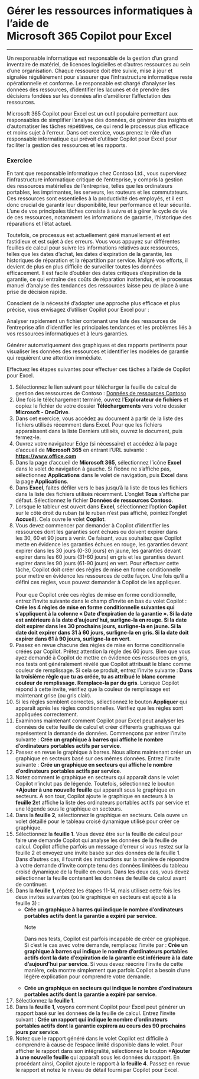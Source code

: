 
# Gérer les ressources informatiques à l’aide de Microsoft 365 Copilot pour Excel
---
Un responsable informatique est responsable de la gestion d’un grand inventaire de matériel, de licences logicielles et d’autres ressources au sein d’une organisation. Chaque ressource doit être suivie, mise à jour et signalée régulièrement pour s’assurer que l’infrastructure informatique reste opérationnelle et conforme. Le responsable est chargé d’analyser les données des ressources, d’identifier les lacunes et de prendre des décisions fondées sur les données afin d’améliorer l’affectation des ressources.

Microsoft 365 Copilot pour Excel est un outil populaire permettant aux responsables de simplifier l’analyse des données, de générer des insights et d’automatiser les tâches répétitives, ce qui rend le processus plus efficace et moins sujet à l’erreur. Dans cet exercice, vous prenez le rôle d’un responsable informatique qui prévoit d’utiliser Copilot pour Excel pour faciliter la gestion des ressources et les rapports.

### Exercice

En tant que responsable informatique chez Contoso Ltd., vous supervisez l’infrastructure informatique critique de l’entreprise, y compris la gestion des ressources matérielles de l’entreprise, telles que les ordinateurs portables, les imprimantes, les serveurs, les routeurs et les commutateurs. Ces ressources sont essentielles à la productivité des employés, et il est donc crucial de garantir leur disponibilité, leur performance et leur sécurité. L’une de vos principales tâches consiste à suivre et à gérer le cycle de vie de ces ressources, notamment les informations de garantie, l’historique des réparations et l’état actuel.

Toutefois, ce processus est actuellement géré manuellement et est fastidieux et est sujet à des erreurs. Vous vous appuyez sur différentes feuilles de calcul pour suivre les informations relatives aux ressources, telles que les dates d’achat, les dates d’expiration de la garantie, les historiques de réparation et la répartition par service. Malgré vos efforts, il devient de plus en plus difficile de surveiller toutes les données efficacement. Il est facile d’oublier des dates critiques d’expiration de la garantie, ce qui entraîne des coûts de réparation inattendus, et le processus manuel d’analyse des tendances des ressources laisse peu de place à une prise de décision rapide.

Conscient de la nécessité d’adopter une approche plus efficace et plus précise, vous envisagez d’utiliser Copilot pour Excel pour :

Analyser rapidement un fichier contenant une liste des ressources de l’entreprise afin d’identifier les principales tendances et les problèmes liés à vos ressources informatiques et à leurs garanties.

Générer automatiquement des graphiques et des rapports pertinents pour visualiser les données des ressources et identifier les modèles de garantie qui requièrent une attention immédiate.

Effectuez les étapes suivantes pour effectuer ces tâches à l’aide de Copilot pour Excel.

1. Sélectionnez le lien suivant pour télécharger la feuille de calcul de gestion des ressources de Contoso : [Données de ressources Contoso](https://go.microsoft.com/fwlink/?linkid=2320505)
1. Une fois le téléchargement terminé, ouvrez l’**Explorateur de fichiers** et copiez le fichier de votre dossier **Téléchargements** vers votre dossier **Microsoft - OneDrive**.
1. Dans cet exercice, vous accédez au document à partir de la liste des fichiers utilisés récemment dans Excel. Pour que les fichiers apparaissent dans la liste Derniers utilisés, ouvrez le document, puis fermez-le. 
1. Ouvrez votre navigateur Edge (si nécessaire) et accédez à la page d’accueil de **Microsoft 365** en entrant l’URL suivante : **https://www.office.com**  
1. Dans la page d’accueil de **Microsoft 365**, sélectionnez l’icône **Excel** dans le volet de navigation à gauche. Si l’icône ne s’affiche pas, sélectionnez **Applications** dans le volet de navigation, puis **Excel** dans la page **Applications**.
1. Dans **Excel**, faites défiler vers le bas jusqu’à la liste de tous les fichiers dans la liste des fichiers utilisés récemment. L’onglet **Tous** s’affiche par défaut. Sélectionnez le fichier **Données de ressources Contoso**.
1. Lorsque le tableur est ouvert dans **Excel**, sélectionnez l’option **Copilot** sur le côté droit du ruban (si le ruban n’est pas affiché, pointez l’onglet **Accueil**). Cela ouvre le volet **Copilot**. 
1. Vous devez commencer par demander à Copilot d’identifier les ressources dont les garanties sont échues ou doivent expirer dans les 30, 60 et 90 jours à venir. Ce faisant, vous souhaitez que Copilot mette en évidence les garanties échues en rouge, les garanties devant expirer dans les 30 jours (0-30 jours) en jaune, les garanties devant expirer dans les 60 jours (31-60 jours) en gris et les garanties devant expirer dans les 90 jours (61-90 jours) en vert. Pour effectuer cette tâche, Copilot doit créer des règles de mise en forme conditionnelle pour mettre en évidence les ressources de cette façon. Une fois qu’il a défini ces règles, vous pouvez demander à Copilot de les appliquer. <br><br>Pour que Copilot crée ces règles de mise en forme conditionnelle, entrez l’invite suivante dans le champ d’invite en bas du volet Copilot : **Crée les 4 règles de mise en forme conditionnelle suivantes qui s’appliquent à la colonne « Date d’expiration de la garantie ». Si la date est antérieure à la date d’aujourd’hui, surligne-la en rouge. Si la date doit expirer dans les 30 prochains jours, surligne-la en jaune.  Si la date doit expirer dans 31 à 60 jours, surligne-la en gris. Si la date doit expirer dans 61 à 90 jours, surligne-la en vert**.
1. Passez en revue chacune des règles de mise en forme conditionnelle créées par Copilot. Prêtez attention la règle des 60 jours. Bien que vous ayez demandé à Copilot de mettre en évidence ces ressources en gris, nos tests ont généralement révélé que Copilot attribuait le blanc comme couleur de remplissage. Si cela se produit, entrez l’invite suivante : **Dans la troisième règle que tu as créée, tu as attribué le blanc comme couleur de remplissage. Remplace-la par du gris**. Lorsque Copilot répond à cette invite, vérifiez que la couleur de remplissage est maintenant grise (ou gris clair).
1. Si les règles semblent correctes, sélectionnez le bouton **Appliquer** qui apparaît après les règles conditionnelles. Vérifiez que les règles sont appliquées correctement.
1. Examinons maintenant comment Copilot pour Excel peut analyser les données de cette feuille de calcul et créer différents graphiques qui représentent la demande de données. Commençons par entrer l’invite suivante : **Crée un graphique à barres qui affiche le nombre d’ordinateurs portables actifs par service**.
1. Passez en revue le graphique à barres. Nous allons maintenant créer un graphique en secteurs basé sur ces mêmes données. Entrez l’invite suivante : **Crée un graphique en secteurs qui affiche le nombre d’ordinateurs portables actifs par service**.
1. Notez comment le graphique en secteurs qui apparaît dans le volet Copilot n’inclut pas de légende. Toutefois, sélectionnez le bouton **+Ajouter à une nouvelle feuille** qui apparaît sous le graphique en secteurs. À son tour, Copilot ajoute le graphique en secteurs à la **feuille 2**et affiche la liste des ordinateurs portables actifs par service et une légende sous le graphique en secteurs. 
1. Dans la **feuille 2**, sélectionnez le graphique en secteurs. Cela ouvre un volet détaillé pour le tableau croisé dynamique utilisé pour créer ce graphique. 
1. Sélectionnez la **feuille 1**. Vous devez être sur la feuille de calcul pour faire une demande Copilot qui analyse les données de la feuille de calcul. Copilot affiche parfois un message d’erreur si vous restez sur la feuille 2 et envoyez une invite basée sur des données de la feuille 1. Dans d’autres cas, il fournit des instructions sur la manière de répondre à votre demande d’invite compte tenu des données limitées du tableau croisé dynamique de la feuille en cours. Dans les deux cas, vous devez sélectionner la feuille contenant les données de feuille de calcul avant de continuer. 
1. Dans la **feuille 1**, répétez les étapes 11-14, mais utilisez cette fois les deux invites suivantes (où le graphique en secteurs est ajouté à la feuille 3) :
   - **Crée un graphique à barres qui indique le nombre d’ordinateurs portables actifs dont la garantie a expiré par service**. 
      > [!NOTE]
      > Dans nos tests, Copilot est parfois incapable de créer ce graphique. Si c’est le cas avec votre demande, remplacez l’invite par : **Crée un graphique à barres qui indique le nombre d’ordinateurs portables actifs dont la date d’expiration de la garantie est inférieure à la date d’aujourd’hui par service**. Si vous devez réécrire l’invite de cette manière, cela montre simplement que parfois Copilot a besoin d’une légère explication pour comprendre votre demande.
   - **Crée un graphique en secteurs qui indique le nombre d’ordinateurs portables actifs dont la garantie a expiré par service**.
1. Sélectionnez la **feuille 1**.
1. Dans la **feuille 1**, voyons comment Copilot pour Excel peut générer un rapport basé sur les données de la feuille de calcul. Entrez l’invite suivant : **Crée un rapport qui indique le nombre d’ordinateurs portables actifs dont la garantie expirera au cours des 90 prochains jours par service**.
1. Notez que le rapport généré dans le volet Copilot est difficile à comprendre à cause de l’espace limité disponible dans le volet. Pour afficher le rapport dans son intégralité, sélectionnez le bouton **+Ajouter à une nouvelle feuille** qui apparaît sous les données du rapport. En procédant ainsi, Copilot ajoute le rapport à la **feuille 4**. Passez en revue le rapport et notez le niveau de détail fourni par Copilot pour Excel. 
